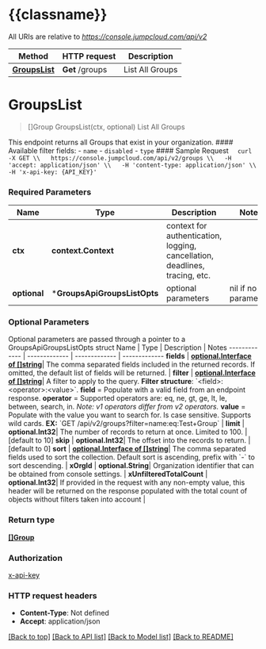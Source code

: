 # {{classname}}

All URIs are relative to *https://console.jumpcloud.com/api/v2*

Method | HTTP request | Description
------------- | ------------- | -------------
[**GroupsList**](GroupsApi.md#GroupsList) | **Get** /groups | List All Groups

# **GroupsList**
> []Group GroupsList(ctx, optional)
List All Groups

This endpoint returns all Groups that exist in your organization.  #### Available filter fields:   - `name`   - `disabled`   - `type`  #### Sample Request  ```   curl -X GET \\   https://console.jumpcloud.com/api/v2/groups \\   -H 'accept: application/json' \\   -H 'content-type: application/json' \\   -H 'x-api-key: {API_KEY}' ```

### Required Parameters

Name | Type | Description  | Notes
------------- | ------------- | ------------- | -------------
 **ctx** | **context.Context** | context for authentication, logging, cancellation, deadlines, tracing, etc.
 **optional** | ***GroupsApiGroupsListOpts** | optional parameters | nil if no parameters

### Optional Parameters
Optional parameters are passed through a pointer to a GroupsApiGroupsListOpts struct
Name | Type | Description  | Notes
------------- | ------------- | ------------- | -------------
 **fields** | [**optional.Interface of []string**](string.md)| The comma separated fields included in the returned records. If omitted, the default list of fields will be returned.  | 
 **filter** | [**optional.Interface of []string**](string.md)| A filter to apply to the query.  **Filter structure**: &#x60;&lt;field&gt;:&lt;operator&gt;:&lt;value&gt;&#x60;.  **field** &#x3D; Populate with a valid field from an endpoint response.  **operator** &#x3D;  Supported operators are: eq, ne, gt, ge, lt, le, between, search, in. _Note: v1 operators differ from v2 operators._  **value** &#x3D; Populate with the value you want to search for. Is case sensitive. Supports wild cards.  **EX:** &#x60;GET /api/v2/groups?filter&#x3D;name:eq:Test+Group&#x60; | 
 **limit** | **optional.Int32**| The number of records to return at once. Limited to 100. | [default to 10]
 **skip** | **optional.Int32**| The offset into the records to return. | [default to 0]
 **sort** | [**optional.Interface of []string**](string.md)| The comma separated fields used to sort the collection. Default sort is ascending, prefix with &#x60;-&#x60; to sort descending.  | 
 **xOrgId** | **optional.String**| Organization identifier that can be obtained from console settings. | 
 **xUnfilteredTotalCount** | **optional.Int32**| If provided in the request with any non-empty value, this header will be returned on the response populated with the total count of objects without filters taken into account | 

### Return type

[**[]Group**](Group.md)

### Authorization

[x-api-key](../README.md#x-api-key)

### HTTP request headers

 - **Content-Type**: Not defined
 - **Accept**: application/json

[[Back to top]](#) [[Back to API list]](../README.md#documentation-for-api-endpoints) [[Back to Model list]](../README.md#documentation-for-models) [[Back to README]](../README.md)

